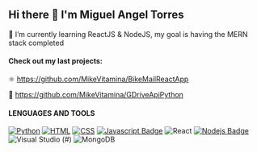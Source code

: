 ## Hi there 👋 I'm Miguel Angel Torres

<!--
**MikeVitamina/MikeVitamina** is a ✨ _special_ ✨ repository because its `README.md` (this file) appears on your GitHub profile.

Here are some ideas to get you started:

- 🔭 I’m currently working on ...
- 🌱 I’m currently learning ...
- 👯 I’m looking to collaborate on ...
- 🤔 I’m looking for help with ...
- 💬 Ask me about ...
- 📫 How to reach me: ...
- 😄 Pronouns: ...
- ⚡ Fun fact: ...
![Typescript](https://img.shields.io/badge/TypeScript-007ACC?style=for-the-badge&logo=typescript&logoColor=white)
-->
 🔭 I’m currently learning ReactJS & NodeJS, my goal is having the MERN stack completed

#### Check out my last projects: 

⚛️ https://github.com/MikeVitamina/BikeMailReactApp 

🐍 https://github.com/MikeVitamina/GDriveApiPython

#### LENGUAGES AND TOOLS


[![Python](https://img.shields.io/badge/Python-3776AB?style=for-the-badge&logo=python&logoColor=white)](#) [![HTML](https://img.shields.io/badge/HTML5-E34F26?style=for-the-badge&logo=html5&logoColor=white)](#) [![CSS](https://img.shields.io/badge/CSS-239120?&style=for-the-badge&logo=css3&logoColor=white)](#) [![Javascript Badge](https://img.shields.io/badge/JavaScript-F7DF1E?style=for-the-badge&logo=javascript&logoColor=black)](#) ![React](https://img.shields.io/badge/react-%2320232a.svg?style=for-the-badge&logo=react&logoColor=%2361DAFB) [![Nodejs Badge](https://img.shields.io/badge/Node.js-43853D?style=for-the-badge&logo=node.js&logoColor=white)](#) ![Visual Studio](https://img.shields.io/badge/VisualStudio-5C2D91.svg?style=for-the-badge&logo=visual-studio&logoColor=white) (#) ![MongoDB](https://img.shields.io/badge/MongoDB-4EA94B?style=for-the-badge&logo=mongodb&logoColor=white)  

